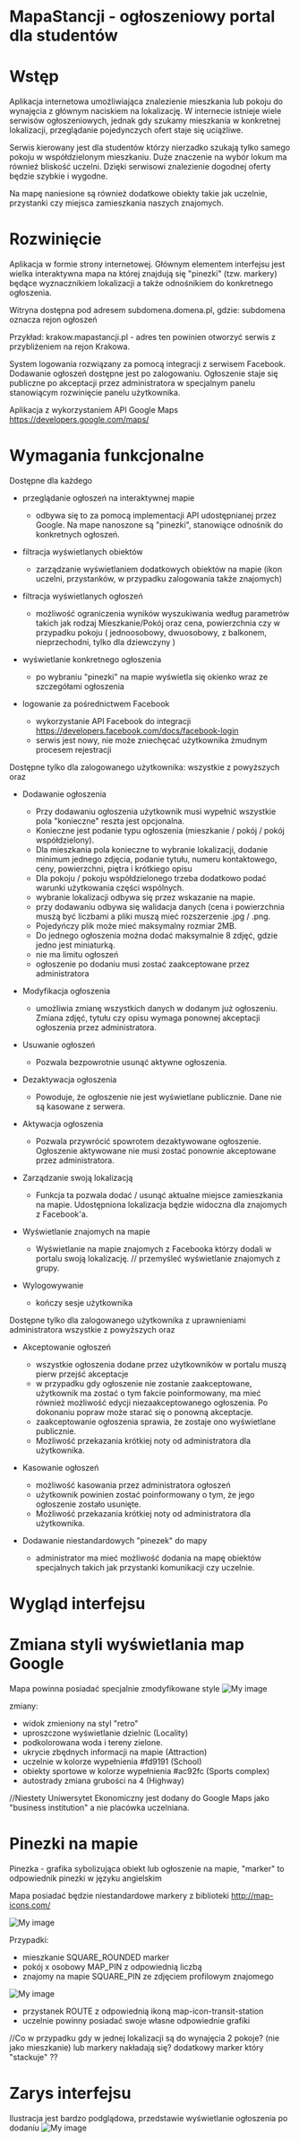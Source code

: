 # MapaStancji - ogłoszeniowy portal dla studentów

# Wstęp

Aplikacja internetowa umożliwiająca znalezienie mieszkania lub pokoju do wynajęcia z głównym naciskiem na lokalizację.
W internecie istnieje wiele serwisów ogłoszeniowych, jednak gdy szukamy mieszkania w konkretnej lokalizacji, przeglądanie pojedynczych ofert staje się uciążliwe.

Serwis kierowany jest dla studentów którzy nierzadko szukają tylko samego pokoju w współdzielonym mieszkaniu. Duże znaczenie na wybór lokum ma również bliskość uczelni. Dzięki serwisowi znalezienie dogodnej oferty będzie szybkie i wygodne.

Na mapę naniesione są również dodatkowe obiekty takie jak uczelnie, przystanki czy miejsca zamieszkania naszych znajomych. 

# Rozwinięcie

Aplikacja w formie strony internetowej. Głównym elementem interfejsu jest wielka interaktywna mapa na której znajdują się "pinezki" (tzw. markery) będące wyznacznikiem lokalizacji a także odnośnikiem do konkretnego ogłoszenia.

Witryna dostępna pod adresem subdomena.domena.pl, gdzie: subdomena oznacza rejon ogłoszeń

Przykład: krakow.mapastancji.pl - adres ten powinien otworzyć serwis z przybliżeniem na rejon Krakowa.

System logowania rozwiązany za pomocą integracji z serwisem Facebook. Dodawanie ogłoszeń dostępne jest po zalogowaniu.
Ogłoszenie staje się publiczne po akceptacji przez administratora w specjalnym panelu stanowiącym rozwinięcie panelu użytkownika.

Aplikacja z wykorzystaniem API Google Maps
https://developers.google.com/maps/

# Wymagania funkcjonalne

Dostępne dla każdego 
- przeglądanie ogłoszeń na interaktywnej mapie
  * odbywa się to za pomocą implementacji API udostępnianej przez Google. Na mape nanoszone są "pinezki", stanowiące odnośnik do konkretnych ogłoszeń.
  
- filtracja wyświetlanych obiektów
  * zarządzanie wyświetlaniem dodatkowych obiektów na mapie (ikon uczelni, przystanków, w przypadku zalogowania także znajomych)
 
- filtracja wyświetlanych ogłoszeń
  * możliwość ograniczenia wyników wyszukiwania według parametrów takich jak rodzaj Mieszkanie/Pokój oraz cena, powierzchnia czy w przypadku pokoju ( jednoosobowy, dwuosobowy, z balkonem, nieprzechodni, tylko dla dziewczyny )

- wyświetlanie konkretnego ogłoszenia
  * po wybraniu "pinezki" na mapie wyświetla się okienko wraz ze szczegółami ogłoszenia

- logowanie za pośrednictwem Facebook
  * wykorzystanie API Facebook do integracji https://developers.facebook.com/docs/facebook-login
  * serwis jest nowy, nie może zniechęcać użytkownika żmudnym procesem rejestracji
 
Dostępne tylko dla zalogowanego użytkownika:
wszystkie z powyższych oraz

- Dodawanie ogłoszenia
  * Przy dodawaniu ogłoszenia użytkownik musi wypełnić wszystkie pola "konieczne" reszta jest opcjonalna.
  * Konieczne jest podanie typu ogłoszenia (mieszkanie / pokój / pokój współdzielony).
  * Dla mieszkania pola konieczne to wybranie lokalizacji, dodanie minimum jednego zdjęcia, podanie tytułu, numeru kontaktowego, ceny, powierzchni, piętra i     krótkiego opisu 
  * Dla pokoju / pokoju współdzielonego trzeba dodatkowo podać warunki użytkowania części wspólnych.
  * wybranie lokalizacji odbywa się przez wskazanie na mapie.
  * przy dodawaniu odbywa się walidacja danych (cena i powierzchnia muszą być liczbami a pliki muszą mieć rozszerzenie .jpg / .png.
  * Pojedyńczy plik może mieć maksymalny rozmiar 2MB.
  * Do jednego ogłoszenia można dodać maksymalnie 8 zdjęć, gdzie jedno jest miniaturką.
  * nie ma limitu ogłoszeń
  * ogłoszenie po dodaniu musi zostać zaakceptowane przez administratora
  
- Modyfikacja ogłoszenia
  * umożliwia zmianę wszystkich danych w dodanym już ogłoszeniu. Zmiana zdjęć, tytułu czy opisu wymaga ponownej akceptacji ogłoszenia przez administratora.
  
- Usuwanie ogłoszeń
  * Pozwala bezpowrotnie usunąć aktywne ogłoszenia.
  
- Dezaktywacja ogłoszenia
  * Powoduje, że ogłoszenie nie jest wyświetlane publicznie. Dane nie są kasowane z serwera.
- Aktywacja ogłoszenia
  * Pozwala przywrócić spowrotem dezaktywowane ogłoszenie. Ogłoszenie aktywowane nie musi zostać ponownie akceptowane przez administratora.
  
- Zarządzanie swoją lokalizacją
  * Funkcja ta pozwala dodać / usunąć aktualne miejsce zamieszkania na mapie. Udostępniona lokalizacja będzie widoczna dla znajomych z Facebook'a. 

- Wyświetlanie znajomych na mapie
  * Wyświetlanie na mapie znajomych z Facebooka którzy dodali w portalu swoją lokalizację.
  // przemyśleć wyświetlanie znajomych z grupy.

- Wylogowywanie
  * kończy sesje użytkownika
 
Dostępne tylko dla zalogowanego użytkownika z uprawnieniami administratora
wszystkie z powyższych oraz

- Akceptowanie ogłoszeń
  * wszystkie ogłoszenia dodane przez użytkowników w portalu muszą pierw przejść akceptacje
  * w przypadku gdy ogłoszenie nie zostanie zaakceptowane, użytkownik ma zostać o tym fakcie poinformowany, ma mieć również możliwość edycji niezaakceptowanego ogłoszenia. Po dokonaniu popraw może starać się o ponowną akceptacje.
  * zaakceptowanie ogłoszenia sprawia, że zostaje ono wyświetlane publicznie.
  * Możliwość przekazania krótkiej noty od administratora dla użytkownika.
  
- Kasowanie ogłoszeń
  * możliwość kasowania przez administratora ogłoszeń
  * użytkownik powinien zostać poinformowany o tym, że jego ogłoszenie zostało usunięte.
  * Możliwość przekazania krótkiej noty od administratora dla użytkownika.

- Dodawanie niestandardowych "pinezek" do mapy
  * administrator ma mieć możliwość dodania na mapę obiektów specjalnych takich jak przystanki komunikacji czy uczelnie.

# Wygląd interfejsu

# Zmiana styli wyświetlania map Google

Mapa powinna posiadać specjalnie zmodyfikowane style
![My image](https://i.imgur.com/JsJj18Y.png)

zmiany:
- widok zmieniony na styl "retro"
- uproszczone wyświetlanie dzielnic (Locality)
- podkolorowana woda i tereny zielone.
- ukrycie zbędnych informacji na mapie (Attraction)
- uczelnie w kolorze wypełnienia #fd9191 (School)
- obiekty sportowe w kolorze wypełnienia #ac92fc (Sports complex)
- autostrady zmiana grubości na 4 (Highway)

//Niestety Uniwersytet Ekonomiczny jest dodany do Google Maps jako "business institution" a nie placówka uczelniana.

# Pinezki na mapie

Pinezka - grafika sybolizująca obiekt lub ogłoszenie na mapie, "marker" to odpowiednik pinezki w języku angielskim

Mapa posiadać będzie niestandardowe markery z biblioteki
http://map-icons.com/

![My image](https://i.imgur.com/vzwMiXy.png)

Przypadki:
- mieszkanie SQUARE_ROUNDED marker
- pokój x osobowy MAP_PIN z odpowiednią liczbą
- znajomy na mapie SQUARE_PIN ze zdjęciem profilowym znajomego

![My image](https://i.imgur.com/gKgcuOL.png)

- przystanek ROUTE z odpowiednią ikoną map-icon-transit-station
- uczelnie powinny posiadać swoje własne odpowiednie grafiki

//Co w przypadku gdy w jednej lokalizacji są do wynajęcia 2 pokoje? (nie jako mieszkanie) lub markery nakładają się?
dodatkowy marker który "stackuje" ??

# Zarys interfejsu

Ilustracja jest bardzo podglądowa, przedstawie wyświetlanie ogłoszenia po dodaniu
![My image](https://i.imgur.com/2mYbAvz.png)





